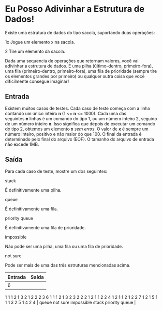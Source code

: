 # Eu Posso Adivinhar a Estrutura de Dados!
Existe uma estrutura de dados do tipo sacola, suportando duas operações:

1x Jogue um elemento x na sacola.

2 Tire um elemento da sacola.

Dada uma sequencia de operações que retornam valores, você vai adivinhar a estrutura de dados. É uma pilha (último-dentro, primeiro-fora), uma fila (primeiro-dentro, primeiro-fora), uma fila de prioridade (sempre tire os elementos grandes por primeiro) ou qualquer outra coisa que você dificilmente consegue imaginar!

## **Entrada**

Existem muitos casos de testes. Cada caso de teste começa com a linha contando um único inteiro **n** (1 <= **n** <= 1000). Cada uma das seguintes **n** linhas é um comando do tipo 1, ou um número inteiro 2, seguido de um número inteiro **x**. Isso significa que depois de executar um comando do tipo 2, obtemos um elemento **x** *sem erros*. O valor de **x** é sempre um número inteiro, positivo e não maior do que 100. O final da entrada é determinado pelo final do arquivo (EOF). O tamanho do arquivo de entrada não excede 1MB.

## **Saída**

Para cada caso de teste, mostre um dos seguintes:

stack

É definitivamente uma pilha.

queue

É definitivamente uma fila.

priority queue

É definitivamente uma fila de prioridade.

impossible

Não pode ser uma pilha, uma fila ou uma fila de prioridade.

not sure

Pode ser mais de uma das três estruturas mencionadas acima.

| Entrada | Saída |
| --- | --- |
| 6
1 1
1 2
1 3
2 1
2 2
2 3
6
1 1
1 2
1 3
2 3
2 2
2 1
2
1 1
2 2
4
1 2
1 1
2 1
2 2
7
1 2
1 5
1 1
1 3
2 5
1 4
2 4 | queue
not sure
impossible
stack
priority queue |